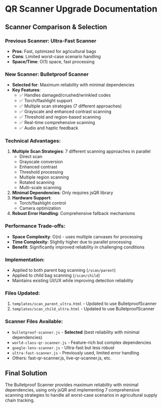 # QR Scanner Upgrade Documentation

## Scanner Comparison & Selection

### Previous Scanner: Ultra-Fast Scanner
- **Pros**: Fast, optimized for agricultural bags
- **Cons**: Limited worst-case scenario handling
- **Space/Time**: O(1) space, fast processing

### New Scanner: Bulletproof Scanner
- **Selected for**: Maximum reliability with minimal dependencies
- **Key Features**:
  - ✅ Handles damaged/crushed/wrinkled codes
  - ✅ Torch/flashlight support  
  - ✅ Multiple scan strategies (7 different approaches)
  - ✅ Grayscale and enhanced contrast scanning
  - ✅ Threshold and region-based scanning
  - ✅ Real-time comprehensive scanning
  - ✅ Audio and haptic feedback

### Technical Advantages:
1. **Multiple Scan Strategies**: 7 different scanning approaches in parallel
   - Direct scan
   - Grayscale conversion
   - Enhanced contrast
   - Threshold processing
   - Multiple region scanning
   - Rotated scanning
   - Multi-scale scanning
2. **Minimal Dependencies**: Only requires jsQR library
3. **Hardware Support**: 
   - Torch/flashlight control
   - Camera optimization
4. **Robust Error Handling**: Comprehensive fallback mechanisms

### Performance Trade-offs:
- **Space Complexity**: O(n) - uses multiple canvases for processing
- **Time Complexity**: Slightly higher due to parallel processing
- **Benefit**: Significantly improved reliability in challenging conditions

### Implementation:
- Applied to both parent bag scanning (`/scan/parent`) 
- Applied to child bag scanning (`/scan/child`)
- Maintains existing UI/UX while improving detection reliability

### Files Updated:
1. `templates/scan_parent_ultra.html` - Updated to use BulletproofScanner
2. `templates/scan_child_ultra.html` - Updated to use BulletproofScanner

### Scanner Files Available:
- `bulletproof-scanner.js` - **Selected** (best reliability with minimal dependencies)
- `world-class-qr-scanner.js` - Feature-rich but complex dependencies
- `google-lens-scanner.js` - Ultra-fast but less robust
- `ultra-fast-scanner.js` - Previously used, limited error handling
- Others: fast-qr-scanner.js, live-qr-scanner.js, etc.

## Final Solution
The Bulletproof Scanner provides maximum reliability with minimal dependencies, using only jsQR and implementing 7 comprehensive scanning strategies to handle all worst-case scenarios in agricultural supply chain tracking.
